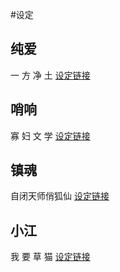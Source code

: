 #设定

## 纯爱
一 方 净 土
[设定链接](chunai.html)

## 哨响
寡 妇 文 学
[设定链接](shaoxiang.html)

## 镇魂
自闭天师俏狐仙
[设定链接](zhenhun.html)

## 小江
我 要 草 猫
[设定链接](xiaojiang.html)